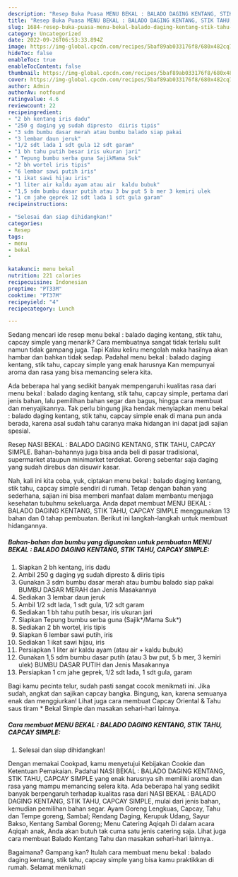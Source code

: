 ```yaml
---
description: "Resep Buka Puasa MENU BEKAL : BALADO DAGING KENTANG, STIK TAHU, CAPCAY SIMPLE Menu Buka Puas"
title: "Resep Buka Puasa MENU BEKAL : BALADO DAGING KENTANG, STIK TAHU, CAPCAY SIMPLE Menu Buka Puas"
slug: 1684-resep-buka-puasa-menu-bekal-balado-daging-kentang-stik-tahu-capcay-simple-menu-buka-puas
category: Uncategorized
date: 2022-09-26T06:53:33.894Z
image: https://img-global.cpcdn.com/recipes/5baf89ab033176f8/680x482cq70/menu-bekal-balado-daging-kentang-stik-tahu-capcay-simple-foto-resep-utama.jpg
hideToc: false
enableToc: true
enableTocContent: false
thumbnail: https://img-global.cpcdn.com/recipes/5baf89ab033176f8/680x482cq70/menu-bekal-balado-daging-kentang-stik-tahu-capcay-simple-foto-resep-utama.jpg
cover: https://img-global.cpcdn.com/recipes/5baf89ab033176f8/680x482cq70/menu-bekal-balado-daging-kentang-stik-tahu-capcay-simple-foto-resep-utama.jpg
author: Admin
authorAv: notfound
ratingvalue: 4.6
reviewcount: 22
recipeingredient:
- "2 bh kentang iris dadu"
- "250 g daging yg sudah dipresto  diiris tipis"
- "3 sdm bumbu dasar merah atau bumbu balado siap pakai                      BUMBU DASAR MERAH dan Jenis Masakannya"
- "3 lembar daun jeruk"
- "1/2 sdt lada 1 sdt gula 12 sdt garam"
- "1 bh tahu putih besar iris ukuran jari"
- " Tepung bumbu serba guna SajikMama Suk"
- "2 bh wortel iris tipis"
- "6 lembar sawi putih iris"
- "1 ikat sawi hijau iris"
- "1 liter air kaldu ayam atau air  kaldu bubuk"
- "1,5 sdm bumbu dasar putih atau 3 bw put 5 b mer 3 kemiri ulek                      BUMBU DASAR PUTIH dan Jenis Masakannya"
- "1 cm jahe geprek 12 sdt lada 1 sdt gula garam"
recipeinstructions:

- "Selesai dan siap dihidangkan!"
categories:
- Resep
tags:
- menu
- bekal
- 

katakunci: menu bekal  
nutrition: 221 calories
recipecuisine: Indonesian
preptime: "PT33M"
cooktime: "PT37M"
recipeyield: "4"
recipecategory: Lunch

---
```



Sedang mencari ide resep menu bekal : balado daging kentang, stik tahu, capcay simple yang menarik? Cara membuatnya sangat tidak terlalu sulit namun tidak gampang juga. Tapi Kalau keliru mengolah maka hasilnya akan hambar dan bahkan tidak sedap. Padahal menu bekal : balado daging kentang, stik tahu, capcay simple yang enak harusnya Kan mempunyai aroma dan rasa yang bisa memancing selera kita.


Ada beberapa hal yang sedikit banyak mempengaruhi kualitas rasa dari menu bekal : balado daging kentang, stik tahu, capcay simple, pertama dari jenis bahan, lalu pemilihan bahan segar dan bagus, hingga cara membuat dan menyajikannya. Tak perlu bingung jika hendak menyiapkan menu bekal : balado daging kentang, stik tahu, capcay simple enak di mana pun anda berada, karena asal sudah tahu caranya maka hidangan ini dapat jadi sajian spesial.

Resep NASI BEKAL : BALADO DAGING KENTANG, STIK TAHU, CAPCAY SIMPLE. Bahan-bahannya juga bisa anda beli di pasar tradisional, supermarket ataupun minimarket terdekat. Goreng sebentar saja daging yang sudah direbus dan disuwir kasar.


Nah, kali ini kita coba, yuk, ciptakan menu bekal : balado daging kentang, stik tahu, capcay simple sendiri di rumah. Tetap dengan bahan yang sederhana, sajian ini bisa memberi manfaat dalam membantu menjaga kesehatan tubuhmu sekeluarga. Anda dapat membuat MENU BEKAL : BALADO DAGING KENTANG, STIK TAHU, CAPCAY SIMPLE menggunakan 13 bahan dan 0 tahap pembuatan. Berikut ini langkah-langkah untuk membuat hidangannya.

<!--inarticleads1-->

##### Bahan-bahan dan bumbu yang digunakan untuk pembuatan MENU BEKAL : BALADO DAGING KENTANG, STIK TAHU, CAPCAY SIMPLE:

1. Siapkan 2 bh kentang, iris dadu
1. Ambil 250 g daging yg sudah dipresto &amp; diiris tipis
1. Gunakan 3 sdm bumbu dasar merah atau bumbu balado siap pakai                      BUMBU DASAR MERAH dan Jenis Masakannya
1. Sediakan 3 lembar daun jeruk
1. Ambil 1/2 sdt lada, 1 sdt gula, 1/2 sdt garam
1. Sediakan 1 bh tahu putih besar, iris ukuran jari
1. Siapkan  Tepung bumbu serba guna (Sajik*/Mama Suk*)
1. Sediakan 2 bh wortel, iris tipis
1. Siapkan 6 lembar sawi putih, iris
1. Sediakan 1 ikat sawi hijau, iris
1. Persiapkan 1 liter air kaldu ayam (atau air + kaldu bubuk)
1. Gunakan 1,5 sdm bumbu dasar putih (atau 3 bw put, 5 b mer, 3 kemiri ulek)                      BUMBU DASAR PUTIH dan Jenis Masakannya
1. Persiapkan 1 cm jahe geprek, 1/2 sdt lada, 1 sdt gula, garam


Bagi kamu pecinta telur, sudah pasti sangat cocok menikmati ini. Jika sudah, angkat dan sajikan capcay bangka. Bingung, kan, karena semuanya enak dan menggiurkan! Lihat juga cara membuat Capcay Oriental &amp; Tahu saus tiram * Bekal Simple dan masakan sehari-hari lainnya. 

<!--inarticleads2-->

##### Cara membuat MENU BEKAL : BALADO DAGING KENTANG, STIK TAHU, CAPCAY SIMPLE:


1. Selesai dan siap dihidangkan!

Dengan memakai Cookpad, kamu menyetujui Kebijakan Cookie dan Ketentuan Pemakaian. Padahal NASI BEKAL : BALADO DAGING KENTANG, STIK TAHU, CAPCAY SIMPLE yang enak harusnya sih memiliki aroma dan rasa yang mampu memancing selera kita. Ada beberapa hal yang sedikit banyak berpengaruh terhadap kualitas rasa dari NASI BEKAL : BALADO DAGING KENTANG, STIK TAHU, CAPCAY SIMPLE, mulai dari jenis bahan, kemudian pemilihan bahan segar. Ayam Goreng Lengkuas, Capcay, Tahu dan Tempe goreng, Sambal; Rendang Daging, Kerupuk Udang, Sayur Bakso, Kentang Sambal Goreng; Menu Catering Aqiqah Di dalam acara Aqiqah anak, Anda akan butuh tak cuma satu jenis catering saja. Lihat juga cara membuat Balado Kentang Tahu dan masakan sehari-hari lainnya.. 

Bagaimana? Gampang kan? Itulah cara membuat menu bekal : balado daging kentang, stik tahu, capcay simple yang bisa kamu praktikkan di rumah. Selamat menikmati
